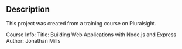 ## Description
This project was created from a training course on Pluralsight.

Course Info:
Title: Building Web Applications with Node.js and Express
Author: Jonathan Mills
